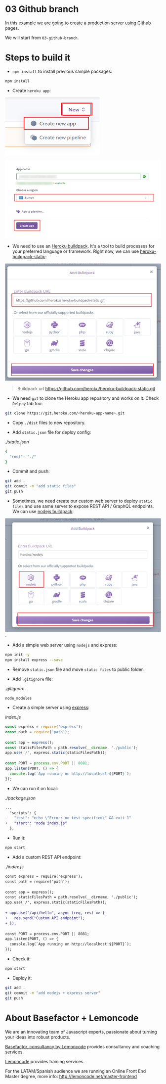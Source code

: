 # 03 Github branch

In this example we are going to create a production server using Github pages.

We will start from `03-github-branch`.

# Steps to build it

- `npm install` to install previous sample packages:

```bash
npm install
```

- Create `heroku app`:

![01-create-heroku-app](./readme-resources/01-create-heroku-app.png)

![02-create-heroku-app](./readme-resources/02-create-heroku-app.png)

- We need to use an [Heroku buildpack](https://elements.heroku.com/buildpacks). It's a tool to build processes for your preferred language or framework. Right now, we can use [heroku-buildpack-static](https://elements.heroku.com/buildpacks/heroku/heroku-buildpack-static):

![03-static-files-buildpack](./readme-resources/03-static-files-buildpack.png)

> Buildpack url https://github.com/heroku/heroku-buildpack-static.git

- We need `git` to clone the Heroku app repository and works on it. Check `Delpoy` tab too:

```bash
git clone https://git.heroku.com/<heroku-app-name>.git
```

- Copy `./dist` files to new repository.

- Add `static.json` file for deploy config:

_./static.json_

```bash
{
  "root": "./"
}

```

- Commit and push:

```bash
git add .
git commit -m "add static files"
git push
```

- Sometimes, we need create our custom web server to deploy `static files` and use same server to expose REST API / GraphQL endpoints. We can use [nodejs buildpack](https://elements.heroku.com/buildpacks/heroku/heroku-buildpack-nodejs):

![04-nodejs-buildpack](./readme-resources/04-nodejs-buildpack.png).

- Add a simple web server using `nodejs` and express:

```bash
npm init -y
npm install express --save
```

- Remove `static.json` file and move `static files` to public folder.

- Add `.gitignore` file:

_.gitignore_

```
node_modules

```

- Create a simple server using [express](https://github.com/expressjs/express):

_index.js_

```javascript
const express = require('express');
const path = require('path');

const app = express();
const staticFilesPath = path.resolve(__dirname, './public');
app.use('/', express.static(staticFilesPath));

const PORT = process.env.PORT || 8081;
app.listen(PORT, () => {
  console.log(`App running on http://localhost:${PORT}`);
});

```

- We can run it on local:

_./package.json_

```diff
...
  "scripts": {
-   "test": "echo \"Error: no test specified\" && exit 1"
+   "start": "node index.js"
  },
```

- Run it:

```bash
npm start
```

- Add a custom REST API endpoint:

_./index.js_

```diff
const express = require('express');
const path = require('path');

const app = express();
const staticFilesPath = path.resolve(__dirname, './public');
app.use('/', express.static(staticFilesPath));

+ app.use("/api/hello", async (req, res) => {
+   res.send("Custom API endpoint");
+ });

const PORT = process.env.PORT || 8081;
app.listen(PORT, () => {
  console.log(`App running on http://localhost:${PORT}`);
});

```

- Check it:

```bash
npm start
```

- Deploy it:

```bash
git add .
git commit -m "add nodejs + express server"
git push
```

# About Basefactor + Lemoncode

We are an innovating team of Javascript experts, passionate about turning your ideas into robust products.

[Basefactor, consultancy by Lemoncode](http://www.basefactor.com) provides consultancy and coaching services.

[Lemoncode](http://lemoncode.net/services/en/#en-home) provides training services.

For the LATAM/Spanish audience we are running an Online Front End Master degree, more info: http://lemoncode.net/master-frontend
